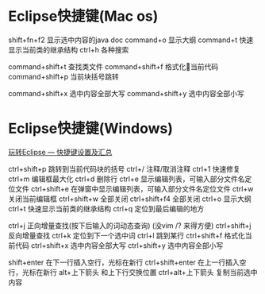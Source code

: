 # Eclipse快捷键(Mac os)
shift+fn+f2 显示选中内容的java doc
command+o 显示大纲
command+t 快速显示当前类的继承结构
ctrl+h 各种搜索

command+shift+t 查找类文件
command+shift+f 格式化当前代码
command+shift+p 当前块括号跳转

command+shift+x 选中内容全部大写
command+shift+y 选中内容全部小写




# Eclipse快捷键(Windows)

[玩转Eclipse — 快捷键设置及汇总](http://blog.csdn.net/jmyue/article/details/16960199)

ctrl+shift+p 跳转到当前代码块的括号
ctrl+/ 注释/取消注释
ctrl+1 快速修复
ctrl+m 编辑框最大化
ctrl+d 删除行
ctrl+e 显示编辑列表，可输入部分文件名定位文件
ctrl+shift+e 在弹窗中显示编辑列表，可输入部分文件名定位文件
ctrl+w 关闭当前编辑框
ctrl+shift+w 全部关闭
ctrl+shift+f4 全部关闭
ctrl+o 显示大纲
ctrl+t 快速显示当前类的继承结构
ctrl+q 定位到最后编辑的地方

ctrl+j 正向增量查找(按下后输入的词动态查询) (没vim /? 来得方便)
ctrl+shift+j 反向增量查找
ctrl+k 定位到下一个选中词
ctrl+l 跳到某行
ctrl+shift+f 格式化当前代码
ctrl+shift+x 选中内容全部大写
ctrl+shift+y 选中内容全部小写

shift+enter 在下一行插入空行，光标在新行
ctrl+shift+enter 在上一行插入空行，光标在新行
alt+上下箭头 和上下行交换位置
ctrl+alt+上下箭头 复制当前选中内容
